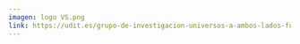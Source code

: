 ```yaml
---
imagen: logo VS.png
link: https://udit.es/grupo-de-investigacion-universos-a-ambos-lados-fundamentos-e-interacciones-entre-diseno-realidad-y-espacio-virtual/
---
```

